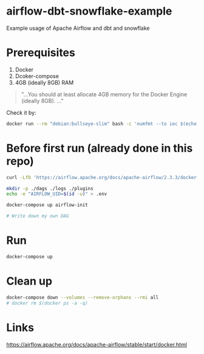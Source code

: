 # airflow-dbt-snowflake-example
Example usage of Apache Airflow and dbt and snowflake

# Prerequisites
1. Docker
2. Dcoker-compose
3. 4GB (ideally 8GB) RAM

> "...You should at least allocate 4GB memory for the Docker Engine (ideally 8GB). ..."

Check it by:
```bash
docker run --rm "debian:bullseye-slim" bash -c 'numfmt --to iec $(echo $(($(getconf _PHYS_PAGES) * $(getconf PAGE_SIZE))))'
```

# Before first run (already done in this repo)
```bash
curl -LfO 'https://airflow.apache.org/docs/apache-airflow/2.3.3/docker-compose.yaml'

mkdir -p ./dags ./logs ./plugins
echo -e "AIRFLOW_UID=$(id -u)" > .env

docker-compose up airflow-init

# Write down my own DAG
```

# Run
```bash
docker-compose up
```

# Clean up

```bash
docker-compose down --volumes --remove-orphans --rmi all
# docker rm $(docker ps -a -q)
```

# Links
https://airflow.apache.org/docs/apache-airflow/stable/start/docker.html